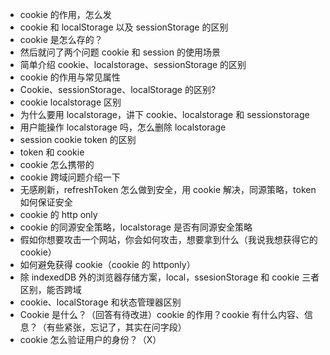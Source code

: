 - cookie 的作用，怎么发
- cookie 和 localStorage 以及 sessionStorage 的区别
- cookie 是怎么存的？
- 然后就问了两个问题 cookie 和 session 的使用场景
- 简单介绍 cookie、localstorage、sessionStorage 的区别
- cookie 的作用与常见属性
- Cookie、sessionStorage、localStorage 的区别?
- cookie localstorage 区别
- 为什么要用 localstorage，讲下 cookie、localstorage 和 sessionstorage
- 用户能操作 localstorage 吗，怎么删除 localstorage
- session cookie token 的区别
- token 和 cookie
- cookie 怎么携带的
- cookie 跨域问题介绍一下
- 无感刷新，refreshToken 怎么做到安全，用 cookie 解决，同源策略，token 如何保证安全
- cookie 的 http only
- cookie 的同源安全策略，localstorage 是否有同源安全策略
- 假如你想要攻击一个网站，你会如何攻击，想要拿到什么（我说我想获得它的 cookie）
- 如何避免获得 cookie（cookie 的 httponly）
- 除 indexedDB 外的浏览器存储方案，local，ssesionStorage 和 cookie 三者区别，能否跨域
- cookie、localStorage 和状态管理器区别
- Cookie 是什么？（回答有待改进）cookie 的作用？cookie 有什么内容、信息？（有些紧张，忘记了，其实在问字段）
- cookie 怎么验证用户的身份？（X）
